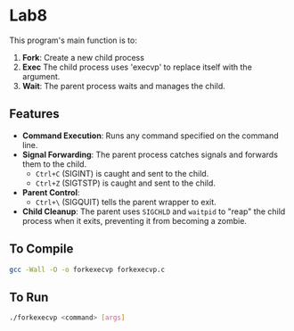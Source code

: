 # Lab8

This program's main function is to:
1.  **Fork**: Create a new child process
2.  **Exec** The child process uses 'execvp' to replace itself with the <command> argument.
3. **Wait**: The parent process waits and manages the child.

## Features

* **Command Execution**: Runs any command specified on the command line.
* **Signal Forwarding**: The parent process catches signals and forwards them to the child.
    * `Ctrl+C` (SIGINT) is caught and sent to the child.
    * `Ctrl+Z` (SIGTSTP) is caught and sent to the child.
* **Parent Control**:
    * `Ctrl+\` (SIGQUIT) tells the parent wrapper to exit.
* **Child Cleanup**: The parent uses `SIGCHLD` and `waitpid` to "reap" the child process when it exits, preventing it from becoming a zombie.

## To Compile

```bash
gcc -Wall -O -o forkexecvp forkexecvp.c
```
## To Run

```bash
./forkexecvp <command> [args]
```